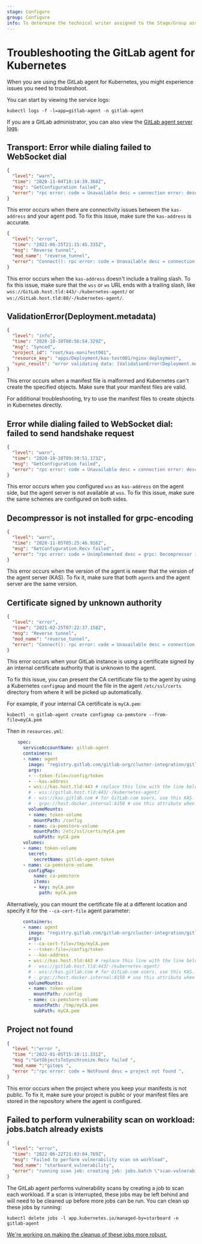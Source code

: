 ```yaml
---
stage: Configure
group: Configure
info: To determine the technical writer assigned to the Stage/Group associated with this page, see https://about.gitlab.com/handbook/engineering/ux/technical-writing/#assignments
---
```


# Troubleshooting the GitLab agent for Kubernetes

When you are using the GitLab agent for Kubernetes, you might experience issues you need to troubleshoot.

You can start by viewing the service logs:

```shell
kubectl logs -f -l=app=gitlab-agent -n gitlab-agent
```

If you are a GitLab administrator, you can also view the [GitLab agent server logs](../../../administration/clusters/kas.md#troubleshooting).

## Transport: Error while dialing failed to WebSocket dial

```json
{
  "level": "warn",
  "time": "2020-11-04T10:14:39.368Z",
  "msg": "GetConfiguration failed",
  "error": "rpc error: code = Unavailable desc = connection error: desc = \"transport: Error while dialing failed to WebSocket dial: failed to send handshake request: Get \\\"https://gitlab-kas:443/-/kubernetes-agent\\\": dial tcp: lookup gitlab-kas on 10.60.0.10:53: no such host\""
}
```

This error occurs when there are connectivity issues between the `kas-address`
and your agent pod. To fix this issue, make sure the `kas-address` is accurate.

```json
{
  "level": "error",
  "time": "2021-06-25T21:15:45.335Z",
  "msg": "Reverse tunnel",
  "mod_name": "reverse_tunnel",
  "error": "Connect(): rpc error: code = Unavailable desc = connection error: desc= \"transport: Error while dialing failed to WebSocket dial: expected handshake response status code 101 but got 301\""
}
```

This error occurs when the `kas-address` doesn't include a trailing slash. To fix this issue, make sure that the
`wss` or `ws` URL ends with a trailing slash, like `wss://GitLab.host.tld:443/-/kubernetes-agent/`
or `ws://GitLab.host.tld:80/-/kubernetes-agent/`.

## ValidationError(Deployment.metadata)

```json
{
  "level": "info",
  "time": "2020-10-30T08:56:54.329Z",
  "msg": "Synced",
  "project_id": "root/kas-manifest001",
  "resource_key": "apps/Deployment/kas-test001/nginx-deployment",
  "sync_result": "error validating data: [ValidationError(Deployment.metadata): unknown field \"replicas\" in io.k8s.apimachinery.pkg.apis.meta.v1.ObjectMeta, ValidationError(Deployment.metadata): unknown field \"selector\" in io.k8s.apimachinery.pkg.apis.meta.v1.ObjectMeta, ValidationError(Deployment.metadata): unknown field \"template\" in io.k8s.apimachinery.pkg.apis.meta.v1.ObjectMeta]"
}
```

This error occurs when a manifest file is malformed and Kubernetes can't
create the specified objects. Make sure that your manifest files are valid.

For additional troubleshooting, try to use the manifest files to create objects in Kubernetes directly.

## Error while dialing failed to WebSocket dial: failed to send handshake request

```json
{
  "level": "warn",
  "time": "2020-10-30T09:50:51.173Z",
  "msg": "GetConfiguration failed",
  "error": "rpc error: code = Unavailable desc = connection error: desc = \"transport: Error while dialing failed to WebSocket dial: failed to send handshake request: Get \\\"https://GitLabhost.tld:443/-/kubernetes-agent\\\": net/http: HTTP/1.x transport connection broken: malformed HTTP response \\\"\\\\x00\\\\x00\\\\x06\\\\x04\\\\x00\\\\x00\\\\x00\\\\x00\\\\x00\\\\x00\\\\x05\\\\x00\\\\x00@\\\\x00\\\"\""
}
```

This error occurs when you configured `wss` as `kas-address` on the agent side,
but the agent server is not available at `wss`. To fix this issue, make sure the
same schemes are configured on both sides.

## Decompressor is not installed for grpc-encoding

```json
{
  "level": "warn",
  "time": "2020-11-05T05:25:46.916Z",
  "msg": "GetConfiguration.Recv failed",
  "error": "rpc error: code = Unimplemented desc = grpc: Decompressor is not installed for grpc-encoding \"gzip\""
}
```

This error occurs when the version of the agent is newer that the version of the agent server (KAS).
To fix it, make sure that both `agentk` and the agent server are the same version.

## Certificate signed by unknown authority

```json
{
  "level": "error",
  "time": "2021-02-25T07:22:37.158Z",
  "msg": "Reverse tunnel",
  "mod_name": "reverse_tunnel",
  "error": "Connect(): rpc error: code = Unavailable desc = connection error: desc = \"transport: Error while dialing failed to WebSocket dial: failed to send handshake request: Get \\\"https://GitLabhost.tld:443/-/kubernetes-agent/\\\": x509: certificate signed by unknown authority\""
}
```

This error occurs when your GitLab instance is using a certificate signed by an internal
certificate authority that is unknown to the agent.

To fix this issue, you can present the CA certificate file to the agent
by using a Kubernetes `configmap` and mount the file in the agent `/etc/ssl/certs` directory from where it
will be picked up automatically.

For example, if your internal CA certificate is `myCA.pem`:

```plaintext
kubectl -n gitlab-agent create configmap ca-pemstore --from-file=myCA.pem
```

Then in `resources.yml`:

```yaml
    spec:
      serviceAccountName: gitlab-agent
      containers:
      - name: agent
        image: "registry.gitlab.com/gitlab-org/cluster-integration/gitlab-agent/agentk:<version>"
        args:
        - --token-file=/config/token
        - --kas-address
        - wss://kas.host.tld:443 # replace this line with the line below if using Omnibus GitLab or GitLab.com.
        # - wss://gitlab.host.tld:443/-/kubernetes-agent/
        # - wss://kas.gitlab.com # for GitLab.com users, use this KAS.
        # - grpc://host.docker.internal:8150 # use this attribute when connecting from Docker.
        volumeMounts:
        - name: token-volume
          mountPath: /config
        - name: ca-pemstore-volume
          mountPath: /etc/ssl/certs/myCA.pem
          subPath: myCA.pem
      volumes:
      - name: token-volume
        secret:
          secretName: gitlab-agent-token
      - name: ca-pemstore-volume
        configMap:
          name: ca-pemstore
          items:
          - key: myCA.pem
            path: myCA.pem
```

Alternatively, you can mount the certificate file at a different location and specify it for the
`--ca-cert-file` agent parameter:

```yaml
      containers:
      - name: agent
        image: "registry.gitlab.com/gitlab-org/cluster-integration/gitlab-agent/agentk:<version>"
        args:
        - --ca-cert-file=/tmp/myCA.pem
        - --token-file=/config/token
        - --kas-address
        - wss://kas.host.tld:443 # replace this line with the line below if using Omnibus GitLab or GitLab.com.
        # - wss://gitlab.host.tld:443/-/kubernetes-agent/
        # - wss://kas.gitlab.com # for GitLab.com users, use this KAS.
        # - grpc://host.docker.internal:8150 # use this attribute when connecting from Docker.
        volumeMounts:
        - name: token-volume
          mountPath: /config
        - name: ca-pemstore-volume
          mountPath: /tmp/myCA.pem
          subPath: myCA.pem
```

## Project not found

```json
{
  "level ":"error ",
  "time ":"2022-01-05T15:18:11.331Z",
  "msg ":"GetObjectsToSynchronize.Recv failed ",
  "mod_name ":"gitops ",
  "error ":"rpc error: code = NotFound desc = project not found ",
}
```

This error occurs when the project where you keep your manifests is not public. To fix it, make sure your project is public or your manifest files
are stored in the repository where the agent is configured.

## Failed to perform vulnerability scan on workload: jobs.batch already exists

```json
{
  "level": "error",
  "time": "2022-06-22T21:03:04.769Z",
  "msg": "Failed to perform vulnerability scan on workload",
  "mod_name": "starboard_vulnerability",
  "error": "running scan job: creating job: jobs.batch \"scan-vulnerabilityreport-b8d497769\" already exists"
}
```

The GitLab agent performs vulnerability scans by creating a job to scan each workload. If a scan
is interrupted, these jobs may be left behind and will need to be cleaned up before more jobs can
be run. You can clean up these jobs by running:

```shell
kubectl delete jobs -l app.kubernetes.io/managed-by=starboard -n gitlab-agent
```

[We're working on making the cleanup of these jobs more robust.](https://gitlab.com/gitlab-org/gitlab/-/issues/362016)
